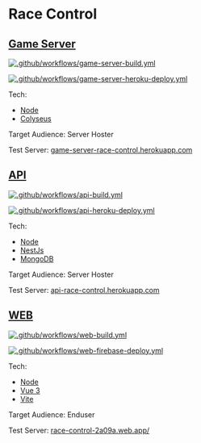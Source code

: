 # Race Control

## [Game Server](https://github.com/Wenish/race-control/tree/main/game-server-race-control)

[![.github/workflows/game-server-build.yml](https://github.com/Wenish/race-control/actions/workflows/game-server-build.yml/badge.svg)](https://github.com/Wenish/race-control/actions/workflows/game-server-build.yml)

[![.github/workflows/game-server-heroku-deploy.yml](https://github.com/Wenish/race-control/actions/workflows/game-server-heroku-deploy.yml/badge.svg)](https://github.com/Wenish/race-control/actions/workflows/game-server-heroku-deploy.yml)

Tech:

- [Node](https://nodejs.org/)
- [Colyseus](https://colyseus.io/)

Target Audience: Server Hoster

Test Server: [game-server-race-control.herokuapp.com](https://game-server-race-control.herokuapp.com/)


## [API](https://github.com/Wenish/race-control/tree/main/api-race-control)

[![.github/workflows/api-build.yml](https://github.com/Wenish/race-control/actions/workflows/api-build.yml/badge.svg)](https://github.com/Wenish/race-control/actions/workflows/api-build.yml)

[![.github/workflows/api-heroku-deploy.yml](https://github.com/Wenish/race-control/actions/workflows/api-heroku-deploy.yml/badge.svg)](https://github.com/Wenish/race-control/actions/workflows/api-heroku-deploy.yml)

Tech:

- [Node](https://nodejs.org/)
- [NestJs](https://nestjs.com/)
- [MongoDB](https://cloud.mongodb.com/)

Target Audience: Server Hoster

Test Server: [api-race-control.herokuapp.com](https://api-race-control.herokuapp.com/)

## [WEB](https://github.com/Wenish/race-control/tree/main/web-race-control)

[![.github/workflows/web-build.yml](https://github.com/Wenish/race-control/actions/workflows/web-build.yml/badge.svg)](https://github.com/Wenish/race-control/actions/workflows/web-build.yml)

[![.github/workflows/web-firebase-deploy.yml](https://github.com/Wenish/race-control/actions/workflows/web-firebase-deploy.yml/badge.svg)](https://github.com/Wenish/race-control/actions/workflows/web-firebase-deploy.yml)

Tech:

- [Node](https://nodejs.org/)
- [Vue 3](https://v3.vuejs.org/)
- [Vite](https://vitejs.dev/)

Target Audience: Enduser

Test Server: [race-control-2a09a.web.app/](https://race-control-2a09a.web.app/)